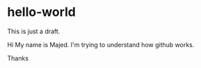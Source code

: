 # hello-world
This is just a draft. 

Hi 
My name is Majed. 
I'm trying to understand how github works. 

Thanks

